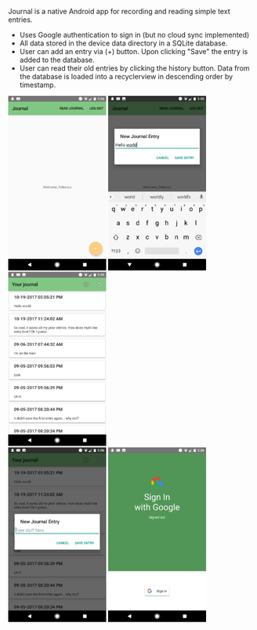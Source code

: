 Journal is a native Android app for recording and reading simple text entries.
* Uses Google authentication to sign in (but no cloud sync implemented)
* All data stored in the device data directory in a SQLite database.
* User can add an entry via (+) button. Upon clicking "Save" the entry is added to the database.
* User can read their old entries by clicking the history button. Data from the database is loaded into a recyclerview in descending order by timestamp.

<img src="https://github.com/schmecs/journal/blob/master/screenshots/Home%20screen.png" width="200"/>   <img src="https://github.com/schmecs/journal/blob/master/screenshots/Adding%20an%20entry.png" width="200"/>   <img src="https://github.com/schmecs/journal/blob/master/screenshots/Recyclerview.png" width="200"/>    
<img src="https://github.com/schmecs/journal/blob/master/screenshots/Adding%20an%20entry%20directly%20from%20reading.png" width="200"/>   <img src="https://github.com/schmecs/journal/blob/master/screenshots/Sign%20in%20with%20Google.png" width="200"/>
